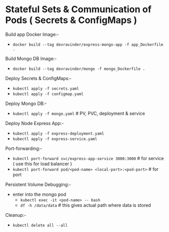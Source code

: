 # Stateful Sets & Communication of Pods ( Secrets & ConfigMaps )

Build app Docker Image:-
  - `docker build --tag devravinder/express-mongo-app -f app_Dockerfile .`

Build Mongo DB Image:-
  - `docker build --tag devravinder/mongo -f mongo_Dockerfile .`

Deploy Secrets & ConfigMaps:-
  - `kubectl apply -f secrets.yaml`
  - `kubectl apply -f configmap.yaml`

Deploy Mongo DB:-
  - `kubectl apply -f mongo.yaml` # PV, PVC, deployment & service

Deploy Node Express App:-
  - `kubectl apply -f express-deployment.yaml`
  - `kubectl apply -f express-service.yaml`


Port-forwarding:-
  - `kubectl port-forward svc/express-app-service 3000:3000` # for service   ( use this for load balancer )
  - `kubectl port-forward pod/<pod-name> <local-port>:<pod-port>` # for port

Persistent Volume Debugging:- 
  - enter into the mongo pod
     - `kubectl exec -it <pod-name> -- bash`
     - `df -h /data/data`  # this gives actual path where data is stored 


Cleanup:-
  - `kubectl delete all --all`